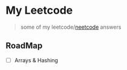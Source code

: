 # My Leetcode

> some of my leetcode/[neetcode](https://neetcode.io/) answers

## RoadMap

- [ ] Arrays & Hashing
